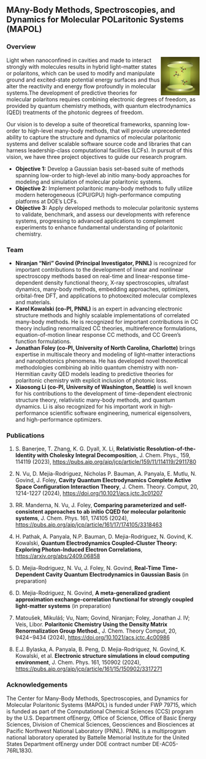 
## MAny-Body Methods, Spectroscopies, and Dynamics for Molecular **POL**aritonic Systems (MAPOL)

### Overview

<img src="./images/mapol.jpeg" align="right" width="20%"/>

Light when nanoconfined in cavities and made to interact strongly with molecules results in hybrid light–matter states or polaritons, which can be used to modify and manipulate ground and excited-state potential energy surfaces and thus alter the reactivity and energy flow profoundly in molecular systems.The development of predictive theories for molecular polaritons requires combining electronic degrees of freedom, as provided by quantum chemistry methods, with quantum electrodynamics (QED) treatments of the photonic degrees of freedom.

Our vision is to develop a suite of theoretical frameworks, spanning low-order to high-level many-body  methods, that will provide unprecedented ability to capture the structure and dynamics of molecular polaritonic systems and deliver scalable software source code and libraries that can harness leadership-class computational facilities (LCFs). In pursuit of this vision, we have three project objectives to guide our research program. 

- **Objective 1:** Develop a Gaussian basis set–based suite of methods  spanning low-order to high-level ab initio many-body approaches for modeling and simulation of molecular  polaritonic systems.  
- **Objective 2:** Implement  polaritonic many-body methods to fully utilize modern heterogeneous (CPU/GPU) high-performance computing platforms at DOE’s LCFs.  
- **Objective 3:** Apply developed  methods to molecular polaritonic systems to validate, benchmark, and assess our developments with  reference systems, progressing to advanced applications to complement experiments to enhance fundamental understanding of polaritonic chemistry. 

### Team

- **Niranjan “Niri” Govind (Principal Investigator, PNNL)** is recognized for important contributions  to the development of linear and nonlinear spectroscopy methods based on real-time and linear-response  time-dependent density functional theory, X-ray spectroscopies, ultrafast dynamics, many-body methods,  embedding approaches, optimizers, orbital-free DFT, and applications to photoexcited molecular  complexes and materials. 
- **Karol Kowalski (co-PI, PNNL)** is an expert in advancing electronic structure methods and highly  scalable implementations of correlated many-body methods. He is recognized for important contributions  in CC theory including renormalized CC theories, multireference formulations, equation-of-motion linear response CC methods, and CC Green’s function formulations.  
- **Jonathan Foley (co-PI, University of North Carolina, Charlotte)** brings expertise in multiscale theory and modeling of light–matter  interactions and nanophotonics phenomena. He has developed novel theoretical methodologies combining  ab initio quantum chemistry with non-Hermitian cavity QED models leading to predictive theories for  polaritonic chemistry with explicit inclusion of photonic loss.  
- **Xiaosong Li (co-PI, University of Washington, Seattle)** is well known for his contributions to the  development of time-dependent electronic structure theory, relativistic many-body methods, and quantum dynamics. Li is also recognized for his important work in high-performance scientific software engineering,  numerical eigensolvers, and high-performance optimizers. 
 

### Publications

1. S. Banerjee, T. Zhang, K. G. Dyall, X. Li, **Relativistic Resolution-of-the-Identity with Cholesky Integral Decomposition**, J. Chem. Phys., 159, 114119 (2023), https://pubs.aip.org/aip/jcp/article/159/11/114119/2911780

2. N. Vu, D. Mejia-Rodriguez, Nicholas P. Bauman, A. Panyala, E. Mutlu, N. Govind, J. Foley, **Cavity Quantum Electrodynamics Complete Active Space Configuration Interaction Theory**, J. Chem. Theory. Comput, 20, 1214-1227 (2024), https://doi.org/10.1021/acs.jctc.3c01207

3. RR. Manderna, N. Vu, J. Foley, **Comparing parameterized and self-consistent approaches to ab initio CQED for molecular polaritonic systems**, J. Chem. Phys. 161, 174105 (2024), https://pubs.aip.org/aip/jcp/article/161/17/174105/3318463

4. H. Pathak, A. Panyala, N.P. Bauman, D. Mejia-Rodriguez, N. Govind, K. Kowalski, **Quantum Electrodynamics Coupled-Cluster Theory: Exploring Photon-Induced Electron Correlations**, https://arxiv.org/abs/2409.06858

5. D. Mejia-Rodriguez, N. Vu, J. Foley, N. Govind, **Real-Time Time-Dependent Cavity Quantum Electrodynamics in Gaussian Basis** (in preparation)

6. D. Mejia-Rodriguez, N. Govind, **A meta-generalized gradient approximation exchange-correlation functional for strongly coupled light-matter systems** (in preparation)

8. Matoušek, Mikuláš; Vu, Nam; Govind, Niranjan; Foley, Jonathan J. IV; Veis, Libor. **Polaritonic Chemistry Using the Density Matrix Renormalization Group Method.**, J. Chem. Theory Comput, 20, 9424−9434 (2024), https://doi.org/10.1021/acs.jctc.4c00986

9. E.J. Bylaska, A. Panyala, B. Peng, D. Mejia-Rodriguez, N. Govind, K. Kowalski, et al. **Electronic structure simulations in cloud computing environment**, J. Chem. Phys. 161, 150902 (2024), https://pubs.aip.org/aip/jcp/article/161/15/150902/3317271

### Acknowledgements

The Center for Many-Body Methods, Spectroscopies, and Dynamics for Molecular Polaritonic Systems (MAPOL) is funded under FWP 79715, which is funded as part of the Computational Chemical Sciences (CCS) program by the U.S. Department ofEnergy, Office of Science, Office of Basic Energy Sciences, Division of Chemical Sciences, Geosciences and Biosciences at Pacific Northwest National Laboratory (PNNL). PNNL is a multiprogram national laboratory operated by Battelle Memorial Institute for the United States Department ofEnergy under DOE contract number DE-AC05-76RL1830.
